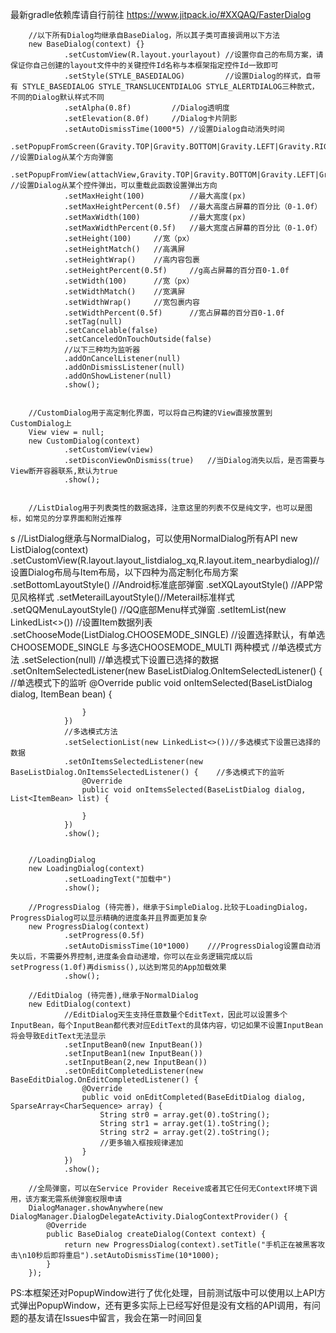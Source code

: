 最新gradle依赖库请自行前往
https://www.jitpack.io/#XXQAQ/FasterDialog

        //以下所有Dialog均继承自BaseDialog，所以其子类可直接调用以下方法
        new BaseDialog(context) {}
                .setCustomView(R.layout.yourlayout) //设置你自己的布局方案，请保证你自己创建的layout文件中的关键控件Id名称与本框架指定控件Id一致即可
                .setStyle(STYLE_BASEDIALOG)         //设置Dialog的样式，自带有 STYLE_BASEDIALOG STYLE_TRANSLUCENTDIALOG STYLE_ALERTDIALOG三种款式，不同的Dialog默认样式不同
                .setAlpha(0.8f)         //Dialog透明度
                .setElevation(8.0f)     //Dialog卡片阴影
                .setAutoDismissTime(1000*5) //设置Dialog自动消失时间
                .setPopupFromScreen(Gravity.TOP|Gravity.BOTTOM|Gravity.LEFT|Gravity.RIGHT)               //设置Dialog从某个方向弹窗
                .setPopupFromView(attachView,Gravity.TOP|Gravity.BOTTOM|Gravity.LEFT|Gravity.RIGHT)      //设置Dialog从某个控件弹出，可以重载此函数设置弹出方向
                .setMaxHeight(100)          //最大高度(px)
                .setMaxHeightPercent(0.5f)  //最大高度占屏幕的百分比（0-1.0f）
                .setMaxWidth(100)           //最大宽度(px)
                .setMaxWidthPercent(0.5f)   //最大宽度占屏幕的百分比（0-1.0f）
                .setHeight(100)     //宽（px）
                .setHeightMatch()   //高满屏
                .setHeightWrap()    //高内容包裹
                .setHeightPercent(0.5f)     //g高占屏幕的百分百0-1.0f
                .setWidth(100)      //宽（px）
                .setWidthMatch()    //宽满屏
                .setWidthWrap()     //宽包裹内容
                .setWidthPercent(0.5f)      //宽占屏幕的百分百0-1.0f
                .setTag(null)
                .setCancelable(false)
                .setCanceledOnTouchOutside(false)
                //以下三种均为监听器
                .addOnCancelListener(null)
                .addOnDismissListener(null)
                .addOnShowListener(null)
                .show();


        //CustomDialog用于高定制化界面，可以将自己构建的View直接放置到CustomDialog上
        View view = null;
        new CustomDialog(context)
                .setCustomView(view)
                .setDisconViewOnDismiss(true)   //当Dialog消失以后，是否需要与View断开容器联系,默认为true
                .show();


        //ListDialog用于列表类性的数据选择，注意这里的列表不仅是纯文字，也可以是图标，如常见的分享界面和附近推荐
s        //ListDialog继承与NormalDialog，可以使用NormalDialog所有API
        new ListDialog(context)
                .setCustomView(R.layout.layout_listdialog_xq,R.layout.item_nearbydialog)//设置Dialog布局与Item布局，以下四种为高定制化布局方案
                .setBottomLayoutStyle()  //Android标准底部弹窗
                .setXQLayoutStyle()      //APP常见风格样式
                .setMeterailLayoutStyle()//Meterail标准样式
                .setQQMenuLayoutStyle()  //QQ底部Menu样式弹窗
                .setItemList(new LinkedList<>())                //设置Item数据列表
                .setChooseMode(ListDialog.CHOOSEMODE_SINGLE)    //设置选择默认，有单选CHOOSEMODE_SINGLE 与多选CHOOSEMODE_MULTI 两种模式
                //单选模式方法
                .setSelection(null) //单选模式下设置已选择的数据
                .setOnItemSelectedListener(new BaseListDialog.OnItemSelectedListener() {    //单选模式下的监听
                    @Override
                    public void onItemSelected(BaseListDialog dialog, ItemBean bean) {

                    }
                })
                //多选模式方法
                .setSelectionList(new LinkedList<>())//多选模式下设置已选择的数据
                .setOnItemsSelectedListener(new BaseListDialog.OnItemsSelectedListener() {    //多选模式下的监听
                    @Override
                    public void onItemsSelected(BaseListDialog dialog, List<ItemBean> list) {

                    }
                })
                .show();


        //LoadingDialog
        new LoadingDialog(context)
                .setLoadingText("加载中")
                .show();

        //ProgressDialog (待完善)，继承于SimpleDialog.比较于LoadingDialog，ProgressDialog可以显示精确的进度条并且界面更加复杂
        new ProgressDialog(context)
                .setProgress(0.5f)
                .setAutoDismissTime(10*1000)    ///ProgressDialog设置自动消失以后，不需要外界控制,进度条会自动递增，你可以在业务逻辑完成以后setProgress(1.0f)再dismiss(),以达到常见的App加载效果
                .show();

        //EditDialog (待完善),继承于NormalDialog
        new EditDialog(context)
                //EditDialog天生支持任意数量个EditText，因此可以设置多个InputBean，每个InputBean都代表对应EditText的具体内容，切记如果不设置InputBean将会导致EditText无法显示
                .setInputBean0(new InputBean())
                .setInputBean1(new InputBean())
                .setInputBean(2,new InputBean())
                .setOnEditCompletedListener(new BaseEditDialog.OnEditCompletedListener() {
                    @Override
                    public void onEditCompleted(BaseEditDialog dialog, SparseArray<CharSequence> array) {
                        String str0 = array.get(0).toString();
                        String str1 = array.get(1).toString();
                        String str2 = array.get(2).toString();
                        //更多输入框按规律递加
                    }
                })
                .show();
                
        //全局弹窗，可以在Service Provider Receive或者其它任何无Context环境下调用，该方案无需系统弹窗权限申请
        DialogManager.showAnywhere(new DialogManager.DialogDelegateActivity.DialogContextProvider() {
            @Override
            public BaseDialog createDialog(Context context) {
                return new ProgressDialog(context).setTitle("手机正在被黑客攻击\n10秒后即将重启").setAutoDismissTime(10*1000);
            }
        });

PS:本框架还对PopupWindow进行了优化处理，目前测试版中可以使用以上API方式弹出PopupWindow，还有更多实际上已经写好但是没有文档的API调用，有问题的基友请在Issues中留言，我会在第一时间回复
